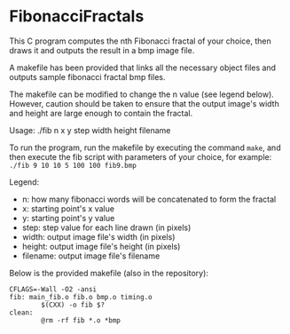 # FibonacciFractals
This C program computes the nth Fibonacci fractal of your choice, then draws it and outputs the result in a bmp image file.

A makefile has been provided that links all the necessary object files and outputs sample fibonacci fractal bmp files.

The makefile can be modified to change the n value (see legend below). However, caution should be taken to ensure that the output image's width and height are large enough to contain the fractal.

Usage: ./fib n x y step width height filename

To run the program, run the makefile by executing the command `make`, and then execute the fib script with parameters of your choice, for example: `./fib 9 10 10 5 100 100 fib9.bmp`

Legend:
- n: how many fibonacci words will be concatenated to form the fractal
- x: starting point's x value
- y: starting point's y value
- step: step value for each line drawn (in pixels)
- width: output image file's width (in pixels)
- height: output image file's height (in pixels)
- filename: output image file's filename

Below is the provided makefile (also in the repository):

```
CFLAGS=-Wall -O2 -ansi
fib: main_fib.o fib.o bmp.o timing.o
        $(CXX) -o fib $?
clean:
        @rm -rf fib *.o *bmp
```
